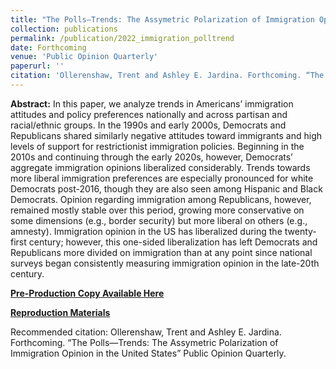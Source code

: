 ```yaml
---
title: "The Polls—Trends: The Assymetric Polarization of Immigration Opinion in the United States"
collection: publications
permalink: /publication/2022_immigration_polltrend
date: Forthcoming
venue: 'Public Opinion Quarterly'
paperurl: ''
citation: 'Ollerenshaw, Trent and Ashley E. Jardina. Forthcoming. “The Polls—Trends: The Assymetric Polarization of Immigration Opinion in the United States” Public Opinion Quarterly.'
---
```

**Abstract:** In this paper, we analyze trends in Americans’ immigration attitudes and policy preferences nationally and across partisan and racial/ethnic groups. In the 1990s and early 2000s, Democrats and Republicans shared similarly negative attitudes toward immigrants and high levels of support for restrictionist immigration policies. Beginning in the 2010s and continuing through the early 2020s, however, Democrats’ aggregate immigration opinions liberalized considerably. Trends towards more liberal immigration preferences are especially pronounced for white Democrats post-2016, though they are also seen among Hispanic and Black Democrats. Opinion regarding immigration among Republicans, however, remained mostly stable over this period, growing more conservative on some dimensions (e.g., border security) but more liberal on others (e.g., amnesty). Immigration opinion in the US has liberalized during the twenty-first century; however, this one-sided liberalization has left Democrats and Republicans more divided on immigration than at any point since national surveys began consistently measuring immigration opinion in the late-20th century. 

[**Pre-Production Copy Available Here**]()

[**Reproduction Materials**](https://doi.org/10.7910/DVN/YESULC)

Recommended citation: Ollerenshaw, Trent and Ashley E. Jardina. Forthcoming. “The Polls—Trends: The Assymetric Polarization of Immigration Opinion in the United States” Public Opinion Quarterly.


